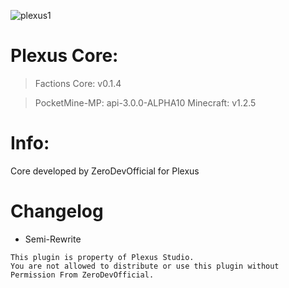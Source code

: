 ![plexus1](https://user-images.githubusercontent.com/12077835/32135004-85147afe-bbac-11e7-9f67-1c729974016e.png)

# Plexus Core:

> Factions Core: v0.1.4

> PocketMine-MP: api-3.0.0-ALPHA10
> Minecraft: v1.2.5

# Info: 
Core developed by ZeroDevOfficial for Plexus

# Changelog  
- Semi-Rewrite

```
This plugin is property of Plexus Studio.
You are not allowed to distribute or use this plugin without Permission From ZeroDevOfficial.
```
